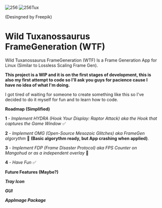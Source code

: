 
![256](https://github.com/user-attachments/assets/8f1275e4-32ba-4cb7-92b0-0831881e4383) ![256Tux](https://github.com/user-attachments/assets/006c7813-ecb8-4311-a9b5-f9153af03778)


(Desingned by Freepik)

# Wild Tuxanossaurus FrameGeneration (WTF)
Wild Tuxanossaurus FrameGeneration (WTF) Is a Frame Generation App for Linux (Similar to Lossless Scaling Frame Gen).

**This project is a WIP and it is on the first stages of development, this is also my first attempt to code so I'll ask you guys for pacience cause I have no idea of what I'm doing.**

I got tired of waiting for someone to create something like this so I've decided to do it myself for fun and to learn how to code.

**Roadmap (Simplified)**

**1** - _Implement HYDRA (Hook Your Display: Raptor Attack) aka the Hook that captures the Game Window_ ✅

**2** - _Implement OMG (Open-Source Mesozoic Glitches) aka FrameGen algorythm_ 🚫 **(Basic algorythm ready, but App crashing when applied)**.

**3** - _Implement FDP (Frame Disaster Protocol) aka FPS Counter on Mangohud or as a independent overlay_ 🚫

**4** - _Have Fun_ ✅

**Future Features (Maybe?)**

_**Tray Icon**_

_**GUI**_

_**AppImage Package**_
